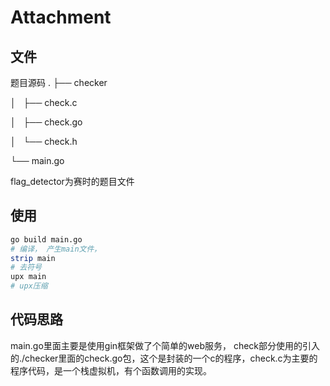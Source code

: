 # Attachment

## 文件
题目源码
.
├── checker

│   ├── check.c

│   ├── check.go

│   └── check.h

└── main.go

flag_detector为赛时的题目文件


## 使用

```bash
go build main.go 
# 编译， 产生main文件，
strip main 
# 去符号
upx main 
# upx压缩
```

## 代码思路

main.go里面主要是使用gin框架做了个简单的web服务，
check部分使用的引入的./checker里面的check.go包，这个是封装的一个c的程序，check.c为主要的程序代码，是一个栈虚拟机，有个函数调用的实现。
